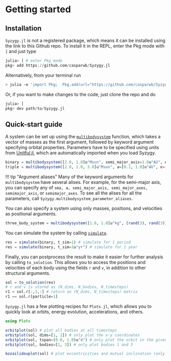 # Getting started

## Installation

`Syzygy.jl` is not a registered package, which means it can be installed using the link to this Github repo. To install it in the REPL, enter the Pkg mode with `]` and just type

```julia
julia> ] # enter Pkg mode
pkg> add https://github.com/casparwb/Syzygy.jl
```

Alternatively, from your terminal run

```bash
> julia -e 'import Pkg;  Pkg.add(url="https://github.com/casparwb/Syzygy.jl")'
```

Or, if you want to make changes to the code, just clone the repo and do

```julia
julia> ]
pkg> dev path/to/Syzygy.jl
```

## Quick-start guide

A system can be set up using the [`multibodysystem`](@ref) function, which takes a vector of masses as the first argument, followed by keyword argument specifying orbital properties. Parameters have to be specified using units from [Unitful.jl](https://github.com/PainterQubits/Unitful.jl/), which are automatically imported when you load Syzygy.

```julia
binary = multibodysystem([2.0, 1.0]u"Msun", semi_major_axis=1.0u"AU", eccentricity=0.1)
triple = multibodysystem([2.0, 1.0, 3.0]u"Msun", a=[0.1, 1.0]u"AU", e=[0.1, 0.2])
```

!!! tip "Argument aliases"
    Many of the keyword arguments for `multibodysystem` have several alises. For example, for the semi-major axis, you can specify any of `sma, a, semi_major_axis, semi_major_axes, semimajor_axis`, or `semimajor_axes`. To see all the alises for all the parameters, call `Syzygy.multibodysystem_parameter_aliases`.

You can also specify a system using only masses, positions, and velocities as positional arguments.

```julia
three_body_system = multibodysystem([1.0, 1.0]u"kg", [rand(3), rand(3)]u"m", [rand(3), rand(3)]u"m/s")
```

You can simulate the system by calling [`simulate`](@ref).

```julia
res = simulate(binary, t_sim=1) # simulate for 1 period
res = simulate(binary, t_sim=1u"yr") # simulate for 1 year
```

Finally, you can postprocess the result to make it easier for further analysis by calling `to_solution`. This allows you to access the positions and velocities of each body using the fields `r` and `v`, in addition to other structural arguments. 

```julia
sol = to_solution(res)
# r and v is stored as (N_dims, N_bodies, N_timesteps)
r1 = sol.r[:,1,:] # return an (N_dims, N_timesteps) matrix
r1 == sol.r[particle=1] 
```

`Syzygy.jl` has a few plotting recipes for `Plots.jl`, which allows you to quickly look at orbits, energy evolution, accelerations, and others. 

```julia
using Plots

orbitplot(sol) # plot all bodies at all timesteps
orbitplot(sol, dims=[1, 2]) # only plot the x-y coordinates
orbitplot(sol, tspan=(0.0, 1.0)u"d") # only plot the orbit in the given timespan
orbitplot(sol, bodies=[1, 3]) # only plot bodies 1 and 3

kozailidovplot(sol) # plot eccentricities and mutual inclination (only works for triples)

```


